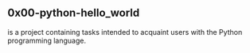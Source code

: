 ## 0x00-python-hello_world
is a project containing tasks intended to acquaint users with the Python programming language.
